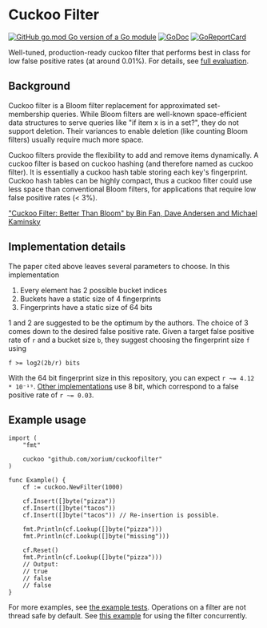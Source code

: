 # Cuckoo Filter

[![GitHub go.mod Go version of a Go module](https://img.shields.io/github/go-mod/go-version/panmari/cuckoofilter.svg)](https://github.com/xorium/cuckoofilter)
[![GoDoc](https://godoc.org/github.com/xorium/cuckoofilter?status.svg)](https://godoc.org/github.com/xorium/cuckoofilter)
[![GoReportCard](https://goreportcard.com/badge/github.com/xorium/cuckoofilter)](https://goreportcard.com/report/github.com/xorium/cuckoofilter)

Well-tuned, production-ready cuckoo filter that performs best in class for low false positive rates (at around 0.01%). For details, see [full evaluation](https://panmari.github.io/2020/10/09/probabilistic-filter-golang.html).

## Background

Cuckoo filter is a Bloom filter replacement for approximated set-membership queries. While Bloom filters are well-known space-efficient data structures to serve queries like "if item x is in a set?", they do not support deletion. Their variances to enable deletion (like counting Bloom filters) usually require much more space.

Cuckoo filters provide the flexibility to add and remove items dynamically. A cuckoo filter is based on cuckoo hashing (and therefore named as cuckoo filter). It is essentially a cuckoo hash table storing each key's fingerprint. Cuckoo hash tables can be highly compact, thus a cuckoo filter could use less space than conventional Bloom filters, for applications that require low false positive rates (< 3%).

["Cuckoo Filter: Better Than Bloom" by Bin Fan, Dave Andersen and Michael Kaminsky](https://www.cs.cmu.edu/~dga/papers/cuckoo-conext2014.pdf)

## Implementation details

The paper cited above leaves several parameters to choose. In this implementation

1. Every element has 2 possible bucket indices
2. Buckets have a static size of 4 fingerprints
3. Fingerprints have a static size of 64 bits

1 and 2 are suggested to be the optimum by the authors. The choice of 3 comes down to the desired false positive rate. Given a target false positive rate of `r` and a bucket size `b`, they suggest choosing the fingerprint size `f` using

    f >= log2(2b/r) bits

With the 64 bit fingerprint size in this repository, you can expect `r ~= 4.12 * 10⁻¹⁹`.
[Other implementations](https://github.com/seiflotfy/cuckoofilter) use 8 bit, which correspond to a false positive rate of `r ~= 0.03`.

## Example usage

```golang
import (
	"fmt"

	cuckoo "github.com/xorium/cuckoofilter"
)

func Example() {
	cf := cuckoo.NewFilter(1000)

	cf.Insert([]byte("pizza"))
	cf.Insert([]byte("tacos"))
	cf.Insert([]byte("tacos")) // Re-insertion is possible.

	fmt.Println(cf.Lookup([]byte("pizza")))
	fmt.Println(cf.Lookup([]byte("missing")))

	cf.Reset()
	fmt.Println(cf.Lookup([]byte("pizza")))
	// Output:
	// true
	// false
	// false
}
```

For more examples, see [the example tests](https://github.com/xorium/cuckoofilter/blob/master/example_test.go).
Operations on a filter are not thread safe by default. 
See [this example](example_threadsafe_test.go) for using the filter concurrently.

